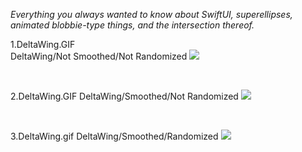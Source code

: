 *Everything you always wanted to know about SwiftUI, superellipses, animated blobbie-type things, and the intersection thereof.*

1.DeltaWing.GIF
<br/>
DeltaWing/Not Smoothed/Not Randomized
<img src="_GIFs/1.DeltaWing.gif" width="667">

<br/>

2.DeltaWing.GIF
DeltaWing/Smoothed/Not Randomized
<img src="_GIFs/2.DeltaWing.gif" width="667">

<br/>

3.DeltaWing.gif
DeltaWing/Smoothed/Randomized
<img src="_GIFs/4.DeltaWing.gif" width="667">


<!--
<img src="GIFs/LayersChooser(iPhone14).PNG" height="500">
->

<br/>

Here's a **`SuperEllipse`** `Shape` object with 6 vertices. The odd-numbered vertices are shown in red, the even-numbered one in blue. Just because.

When we calculate the coordinates of the vertices (a `[CGPoint]` array), we can also calculate the normal vector at each of the vertices.

This project is an exploration of how to animate a family of superellipse-based curves in SwiftUI. Actually it's a bit more general than that: the project shows how to animate between any superellipse-based curve, defined for our purposes as a `[CGPoint, CGVector]` array, where the `CGPoints` are the calculated vertices of the superellipse and the `CGVectors` are their corresponding normals, or orthogonals, and any secondary curve you can derive algorithmically from the first, eg using a simple mapping or transformation. 

`BezierBlobs` runs on both iPhone and the iPad. The user experience at present is better on iPad, due to some unresolved issues that occur when changing orientation between landscape and portrait on the phone. To be fixed (hopefully) ...

Enjoy!
